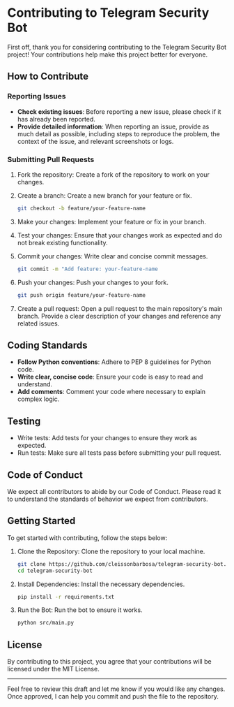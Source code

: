 # Contributing to Telegram Security Bot
First off, thank you for considering contributing to the Telegram Security Bot project! Your contributions help make this project better for everyone.

## How to Contribute

### Reporting Issues

- **Check existing issues**: Before reporting a new issue, please check if it has already been reported.
- **Provide detailed information**: When reporting an issue, provide as much detail as possible, including steps to reproduce the problem, the context of the issue, and relevant screenshots or logs.

### Submitting Pull Requests

1. Fork the repository: Create a fork of the repository to work on your changes.
1. Create a branch: Create a new branch for your feature or fix.
    ```bash
    git checkout -b feature/your-feature-name
    ```

1. Make your changes: Implement your feature or fix in your branch.
1. Test your changes: Ensure that your changes work as expected and do not break existing functionality.
1. Commit your changes: Write clear and concise commit messages.
    ```bash
    git commit -m "Add feature: your-feature-name
    ```
1. Push your changes: Push your changes to your fork.
    ```bash
   git push origin feature/your-feature-name
    ```
1. Create a pull request: Open a pull request to the main repository's main branch. Provide a clear description of your changes and reference any related issues.
   
## Coding Standards

- **Follow Python conventions**: Adhere to PEP 8 guidelines for Python code.
- **Write clear, concise code**: Ensure your code is easy to read and understand.
- **Add comments**: Comment your code where necessary to explain complex logic.

## Testing

- Write tests: Add tests for your changes to ensure they work as expected.
- Run tests: Make sure all tests pass before submitting your pull request.

## Code of Conduct

We expect all contributors to abide by our Code of Conduct. Please read it to understand the standards of behavior we expect from contributors.

## Getting Started

To get started with contributing, follow the steps below:

1. Clone the Repository: Clone the repository to your local machine.
    ```bash
    git clone https://github.com/cleissonbarbosa/telegram-security-bot.git
    cd telegram-security-bot
    ```
1. Install Dependencies: Install the necessary dependencies.
    ```bash
    pip install -r requirements.txt
    ```
1. Run the Bot: Run the bot to ensure it works.
    ```bash
    python src/main.py
    ```

## License
By contributing to this project, you agree that your contributions will be licensed under the MIT License.

--- 

Feel free to review this draft and let me know if you would like any changes. Once approved, I can help you commit and push the file to the repository.
